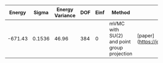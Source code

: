 | Energy  | Sigma  | Energy Variance | DOF | Einf | Method                                     | Reference |
|---------|--------|-----------------|-----|------|--------------------------------------------|-----------|
| -671.43 | 0.1536 | 46.96           | 384 | 0    | mVMC with SU(2) and point group projection | [paper] (https://journals.aps.org/prb/abstract/10.1103/PhysRevB.104.L220408) |
